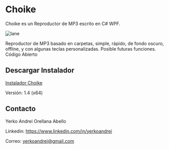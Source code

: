 # Choike
Choike es un Reproductor de MP3 escrito en C# WPF.

![lane](https://github.com/YerkoAndrei/Choike/blob/ccfd2e85c7b23b45d42b8d23b7665ff930165802/Choike/Arte/SinCar%C3%A1tula.png)

Reproductor de MP3 basado en carpetas, simple, rápido, de fondo oscuro, offline, y con algunas teclas personalizadas.
Posible futuras funciones.
Código Abierto

## Descargar Instalador
<a href="https://github.com/YerkoAndrei/Choike/raw/main/Instalador/Release/InstaladorChoike.msi">Instalador Choike</a>

Versión: 1.4 (x64)

## Contacto
Yerko Andrei Orellana Abello

Linkedin: https://www.linkedin.com/in/yerkoandrei

Correo:  yerkoandrei@gmail.com
